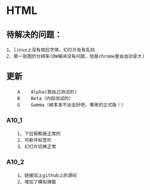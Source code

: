 # HTML

##    待解决的问题：
    1、linux上没有相应字体，幻灯片处有乱码
    2、第一张图的分辨率(DW编译没有问题，但是chrome里会自动变大)

## 更新
        A    Alpha(我自己测试的)
        B    Beta（内部测试的）
        G    Gamma（根本发不出去好吧，哪来的正式版！）
### A10_1
        1、下拉框都是正常的
        2、可新开标签栏
        3、幻灯片切换正常

### A10_2
        1、链接加上github上的源码
        2、增加了模拟弹窗
